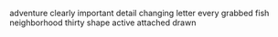 adventure clearly important detail changing letter every grabbed fish neighborhood thirty shape active attached drawn